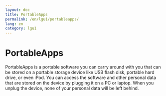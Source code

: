 ```yaml
---
layout: doc
title: PortableApps
permalink: /en/lgu1/portableapps/
lang: en
category: lgu1
---
```


PortableApps
============================

PortableApps is a portable software you can carry around with you that
can be stored on a portable storage device like USB flash disk, portable hard drive,
or even iPod. You can access the software and other personal data that are
stored on the device by plugging it on a PC or laptop. When you unplug the
device, none of your personal data will be left behind.
